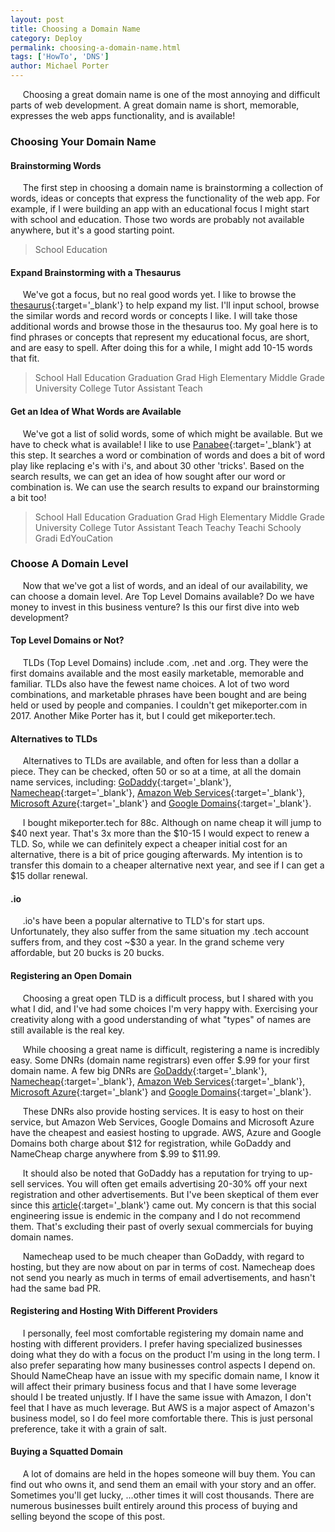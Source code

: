 ```yaml
---
layout: post
title: Choosing a Domain Name
category: Deploy
permalink: choosing-a-domain-name.html
tags: ['HowTo', 'DNS']
author: Michael Porter
---
```


&nbsp;&nbsp;&nbsp;&nbsp;&nbsp;Choosing a great domain name is one of the most annoying and difficult parts of web development. A great domain name is short, memorable, expresses the web apps functionality, and is available!

<!-- more -->

### Choosing Your Domain Name

#### Brainstorming Words

&nbsp;&nbsp;&nbsp;&nbsp;&nbsp;The first step in choosing a domain name is brainstorming a collection of words, ideas or concepts that express the functionality of the web app. For example, if I were building an app with an educational focus I might start with school and education. Those two words are probably not available anywhere, but it's a good starting point.

> School Education

#### Expand Brainstorming with a Thesaurus

&nbsp;&nbsp;&nbsp;&nbsp;&nbsp;We've got a focus, but no real good words yet. I like to browse the [thesaurus](http://www.thesaurus.com/){:target='_blank'} to help expand my list. I'll input school, browse the similar words and record words or concepts I like. I will take those additional words and browse those in the thesaurus too. My goal here is to find phrases or concepts that represent my educational focus, are short, and are easy to spell. After doing this for a while, I might add 10-15 words that fit.

> School Hall Education Graduation Grad High Elementary Middle Grade
> University College Tutor Assistant Teach

#### Get an Idea of What Words are Available

&nbsp;&nbsp;&nbsp;&nbsp;&nbsp;We've got a list of solid words, some of which might be available. But we have to check what is available! I like to use [Panabee](www.panabee.com){:target='_blank'} at this step. It searches a word or combination of words and does a bit of word play like replacing e's with i's, and about 30 other 'tricks'. Based on the search results, we can get an idea of how sought after our word or combination is. We can use the search results to expand our brainstorming a bit too!

> School Hall Education Graduation Grad High Elementary Middle Grade
> University College Tutor Assistant Teach Teachy Teachi Schooly Gradi EdYouCation

### Choose A Domain Level

&nbsp;&nbsp;&nbsp;&nbsp;&nbsp;Now that we've got a list of words, and an ideal of our availability, we can choose a domain level. Are Top Level Domains available? Do we have money to invest in this business venture? Is this our first dive into web development?

#### Top Level Domains or Not?

&nbsp;&nbsp;&nbsp;&nbsp;&nbsp;TLDs (Top Level Domains) include .com, .net and .org. They were the first domains available and the most easily marketable, memorable and familiar. TLDs also have the fewest name choices. A lot of two word combinations, and marketable phrases have been bought and are being held or used by people and companies. I couldn't get mikeporter.com in 2017. Another Mike Porter has it, but I could get mikeporter.tech.

#### Alternatives to TLDs

&nbsp;&nbsp;&nbsp;&nbsp;&nbsp;Alternatives to TLDs are available, and often for less than a dollar a piece. They can be checked, often 50 or so at a time, at all the domain name services, including: [GoDaddy](https://www.godaddy.com/){:target='_blank'}, [Namecheap](https://www.namecheap.com/){:target='_blank'}, [Amazon Web Services](https://aws.amazon.com/route53/){:target='_blank'}, [Microsoft Azure](https://azure.microsoft.com/en-us/services/dns/){:target='_blank'} and [Google Domains](https://domains.google/){:target='_blank'}.

&nbsp;&nbsp;&nbsp;&nbsp;&nbsp;I bought mikeporter.tech for 88c. Although on name cheap it will jump to $40 next year. That's 3x more than the $10-15 I would expect to renew a TLD. So, while we can definitely expect a cheaper initial cost for an alternative, there is a bit of price gouging afterwards. My intention is to transfer this domain to a cheaper alternative next year, and see if I can get a $15 dollar renewal.

#### .io

&nbsp;&nbsp;&nbsp;&nbsp;&nbsp;.io's have been a popular alternative to TLD's for start ups. Unfortunately, they also suffer from the same situation my .tech account suffers from, and they cost ~$30 a year. In the grand scheme very affordable, but 20 bucks is 20 bucks.

#### Registering an Open Domain

&nbsp;&nbsp;&nbsp;&nbsp;&nbsp;Choosing a great open TLD is a difficult process, but I shared with you what I did, and I've had some choices I'm very happy with. Exercising your creativity along with a good understanding of what "types" of names are still available is the real key.


&nbsp;&nbsp;&nbsp;&nbsp;&nbsp;While choosing a great name is difficult, registering a name is incredibly easy. Some DNRs (domain name registrars) even offer $.99 for your first domain name. A few big DNRs are [GoDaddy](https://www.godaddy.com/){:target='_blank'}, [Namecheap](https://www.namecheap.com/){:target='_blank'}, [Amazon Web Services](https://aws.amazon.com/route53/){:target='_blank'}, [Microsoft Azure](https://azure.microsoft.com/en-us/services/dns/){:target='_blank'} and [Google Domains](https://domains.google/){:target='_blank'}.

&nbsp;&nbsp;&nbsp;&nbsp;&nbsp;These DNRs also provide hosting services. It is easy to host on their service, but Amazon Web Services, Google Domains and Microsoft Azure have the cheapest and easiest hosting to upgrade. AWS, Azure and Google Domains both charge about $12 for registration, while GoDaddy and NameCheap charge anywhere from $.99 to $11.99.

&nbsp;&nbsp;&nbsp;&nbsp;&nbsp;It should also be noted that GoDaddy has a reputation for trying to up-sell services. You will often get emails advertising 20-30% off your next registration and other advertisements. But I've been skeptical of them ever since this [article](https://medium.com/@N/how-i-lost-my-50-000-twitter-username-24eb09e026dd){:target='_blank'} came out. My concern is that this social engineering issue is endemic in the company and I do not recommend them. That's excluding their past of overly sexual commercials for buying domain names.

&nbsp;&nbsp;&nbsp;&nbsp;&nbsp;Namecheap used to be much cheaper than GoDaddy, with regard to hosting, but they are now about on par in terms of cost. Namecheap does not send you nearly as much in terms of email advertisements, and hasn't had the same bad PR.

#### Registering and Hosting With Different Providers

&nbsp;&nbsp;&nbsp;&nbsp;&nbsp;I personally, feel most comfortable registering my domain name and hosting with different providers. I prefer having specialized businesses doing what they do with a focus on the product I'm using in the long term. I also prefer separating how many businesses control aspects I depend on. Should NameCheap have an issue with my specific domain name, I know it will affect their primary business focus and that I have some leverage should I be treated unjustly. If I have the same issue with Amazon, I don't feel that I have as much leverage. But AWS is a major aspect of Amazon's business model, so I do feel more comfortable there. This is just personal preference, take it with a grain of salt.

#### Buying a Squatted Domain

&nbsp;&nbsp;&nbsp;&nbsp;&nbsp;A lot of domains are held in the hopes someone will buy them. You can find out who owns it, and send them an email with your story and an offer. Sometimes you'll get lucky, ...other times it will cost thousands. There are numerous businesses built entirely around this process of buying and selling beyond the scope of this post.

